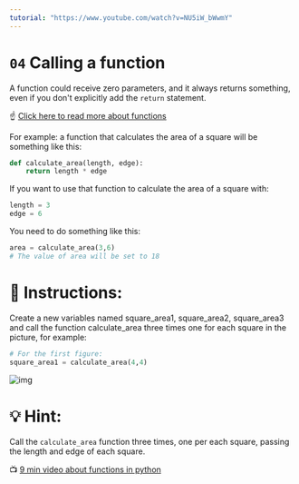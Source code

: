 ```yaml
---
tutorial: "https://www.youtube.com/watch?v=NU5iW_bWwmY"
---
```


# `04` Calling a function  

A function could receive zero parameters, and it always returns something, even if you don't explicitly add the `return` statement.

:point_up: [Click here to read more about functions](https://content.breatheco.de/lesson/working-with-functions-python)

For example: a function that calculates the area of a square will be something like this:

```python
def calculate_area(length, edge):
    return length * edge
```

If you want to use that function to calculate the area of a square with:

```python
length = 3
edge = 6
```

You need to do something like this:
```python
area = calculate_area(3,6)
# The value of area will be set to 18
```

# 📝 Instructions:

Create a new variables named square_area1, square_area2, square_area3 and call the function calculate_area three times one for each square in the picture, for example: 

```python
# For the first figure:
square_area1 = calculate_area(4,4)
```

![img](http://i.imgur.com/VyoJRAL.png)

# 💡 Hint:

Call the `calculate_area` function three times, one per each square, passing the length and edge of each square.

:tv: [9 min video about functions in python](https://www.youtube.com/watch?v=NE97ylAnrz4)

